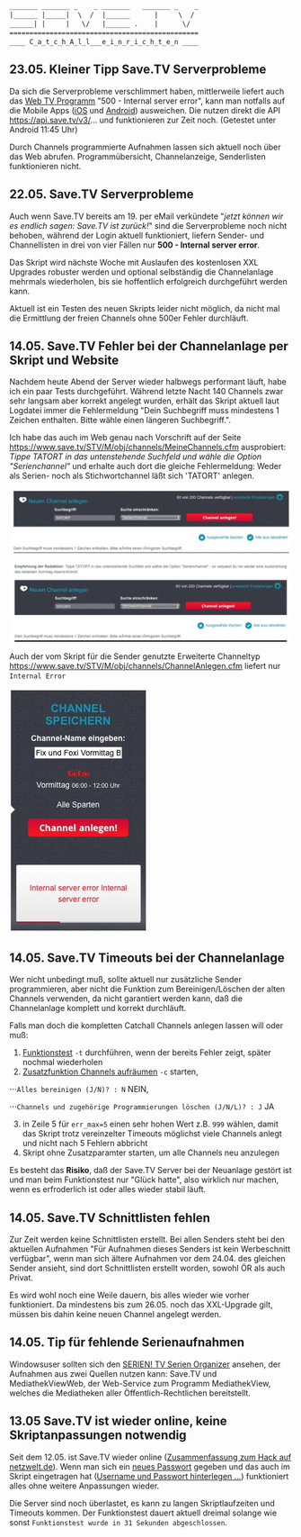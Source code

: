     _______ _______ _    _ _______   _______ _    _
    |______ |_____|  \  /  |______      |     \  /
    ______| |     |   \/   |______ .    |      \/  
    ===============================================
    ____ C_a_t_c_h_A_l_l___e_i_n_r_i_c_h_t_e_n ____

## 23.05. Kleiner Tipp Save.TV Serverprobleme 
Da sich die Serverprobleme verschlimmert haben, mittlerweile liefert auch das [Web TV Programm](https://www.save.tv/STV/M/obj/TVProgCtr/tvctShow.cfm) "500 - Internal server error", kann man notfalls auf die Mobile Apps ([iOS](https://apps.apple.com/app/id472963488?mt=8) und [Android](https://play.google.com/store/apps/details?id=com.savetv.android)) ausweichen. Die nutzen direkt die API https://api.save.tv/v3/... und funktionieren zur Zeit noch. (Getestet unter Android 11:45 Uhr)

Durch Channels programmierte Aufnahmen lassen sich aktuell noch über das Web abrufen. Programmübersicht, Channelanzeige, Senderlisten funktionieren nicht.

## 22.05. Save.TV Serverprobleme 
Auch wenn Save.TV bereits am 19. per eMail verkündete "_jetzt können wir es endlich sagen: Save.TV ist zurück!_" sind die Serverprobleme noch nicht behoben, während der Login aktuell funktioniert, liefern Sender- und Channellisten in drei von vier Fällen nur **500 - Internal server error**.

Das Skript wird nächste Woche mit Auslaufen des kostenlosen XXL Upgrades robuster werden und optional selbständig die Channelanlage mehrmals wiederholen, bis sie hoffentlich erfolgreich durchgeführt werden kann.

Aktuell ist ein Testen des neuen Skripts leider nicht möglich, da nicht mal die Ermittlung der freien Channels ohne 500er Fehler durchläuft.

## 14.05. Save.TV Fehler bei der Channelanlage per Skript und Website
Nachdem heute Abend der Server wieder halbwegs performant läuft, habe ich ein paar Tests durchgeführt. Während letzte Nacht 140 Channels zwar sehr langsam aber korrekt angelegt wurden, erhält das Skript aktuell laut Logdatei immer die Fehlermeldung "Dein Suchbegriff muss mindestens 1 Zeichen enthalten. Bitte wähle einen längeren Suchbegriff.".

Ich habe das auch im Web genau nach Vorschrift auf der Seite https://www.save.tv/STV/M/obj/channels/MeineChannels.cfm ausprobiert: _Tippe TATORT in das untenstehende Suchfeld und wähle die Option "Serienchannel"_ und erhalte auch dort die gleiche Fehlermeldung:
Weder als Serien- noch als Stichwortchannel läßt sich 'TATORT' anlegen.

![STV Aufnahme Optionen Screenshot](img-fuer-readme/stv-channel-stoerung-sc.jpg)

![STV Aufnahme Optionen Screenshot](img-fuer-readme/stv-channel-stoerung.jpg)

Auch der vom Skript für die Sender genutzte Erweiterte Channeltyp https://www.save.tv/STV/M/obj/channels/ChannelAnlegen.cfm liefert nur  `Internal Error`

![STV Aufnahme Optionen Screenshot](img-fuer-readme/stv-timeslot-error.jpg)

## 14.05. Save.TV Timeouts bei der Channelanlage
Wer nicht unbedingt muß, sollte aktuell nur zusätzliche Sender programmieren, aber nicht die Funktion zum Bereinigen/Löschen der alten Channels verwenden, da nicht garantiert werden kann, daß die Channelanlage komplett und korrekt durchläuft.

Falls man doch die kompletten Catchall Channels anlegen lassen will oder muß:

1. [Funktionstest](README-ext.md#funktionstest) `-t` durchführen, wenn der bereits Fehler zeigt, später nochmal wiederholen
2. [Zusatzfunktion Channels aufräumen](README-ext.md#zusatzfunktion-channels-aufr%C3%A4umen) `-c` starten,

⋅⋅⋅`Alles bereinigen (J/N)? : N` NEIN,

⋅⋅⋅`Channels und zugehörige Programmierungen löschen (J/N/L)? : J` JA

3. in Zeile 5 für `err_max=5` einen sehr hohen Wert z.B. `999` wählen, damit das Skript trotz vereinzelter Timeouts möglichst viele Channels anlegt und nicht nach 5 Fehlern abbricht
4. Skript ohne Zusatzparamter starten, um alle Channels neu anzulegen

Es besteht das **Risiko**, daß der Save.TV Server bei der Neuanlage gestört ist und man beim Funktionstest nur "Glück hatte", also wirklich nur machen, wenn es erfroderlich ist oder alles wieder stabil läuft.


## 14.05. Save.TV Schnittlisten fehlen
Zur Zeit werden keine Schnittlisten erstellt. Bei allen Senders steht bei den aktuellen Aufnahmen "Für Aufnahmen dieses Senders ist kein Werbeschnitt verfügbar", wenn man sich ältere Aufnahmen vor dem 24.04. des gleichen Sender ansieht, sind dort Schnittlisten erstellt worden, sowohl ÖR als auch Privat.

Es wird wohl noch eine Weile dauern, bis alles wieder wie vorher funktioniert. Da mindestens bis zum 26.05. noch das XXL-Upgrade gilt, müssen bis dahin keine neuen Channel angelegt werden. 

## 14.05. Tip für fehlende Serienaufnahmen
Windowsuser sollten sich den [SERIEN! TV Serien Organizer](https://tv-forum.info/viewtopic.php?f=37&t=1123) ansehen, der Aufnahmen aus  zwei Quellen nutzen kann: Save.TV und MediathekViewWeb, der Web-Service zum Programm MediathekView, welches die Mediatheken aller Öffentlich-Rechtlichen bereitstellt.


## 13.05 Save.TV ist wieder online, keine Skriptanpassungen notwendig
Seit dem 12.05. ist Save.TV wieder online ([Zusammenfassung zum Hack auf netzwelt.de](https://www.netzwelt.de/news/178330-savetv-online-videorekorder-hackerangriff-neustart.html)). Wenn man sich ein [neues Passwort](https://reset.save.tv/) gegeben und das auch im Skript eingetragen hat ([Username und Passwort hinterlegen …](README-ext.md#username-und-passwort-hinterlegen)) funktioniert alles ohne weitere Anpassungen wieder.

Die Server sind noch überlastet, es kann zu langen Skriptlaufzeiten und Timeouts kommen. Der Funktionstest dauert aktuell dreimal solange wie sonst `Funktionstest wurde in 31 Sekunden abgeschlossen`.

